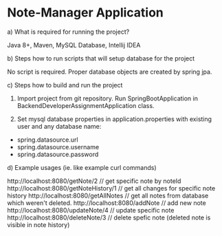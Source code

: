 # Note-Manager Application

a) What is required for running the project?

Java 8+, Maven, MySQL Database, Intellij IDEA

b) Steps how to run scripts that will setup database for the project

No script is required. Proper database objects are created by spring jpa.

c) Steps how to build and run the project

1. Import project from git repository. Run SpringBootApplication in BackendDeveloperAssignmentApplication class.

2. Set mysql database properties in application.properties with existing user and any database name:
 - spring.datasource.url
 - spring.datasource.username
 - spring.datasource.password

d) Example usages (ie. like example curl commands)

http://localhost:8080/getNote/2     // get specific note by noteId
http://localhost:8080/getNoteHistory/1 // get all changes for specific note history
http://localhost:8080/getAllNotes // get all notes from database which weren't deleted.
http://localhost:8080/addNote   // add new note
http://localhost:8080/updateNote/4  // update specific note
http://localhost:8080/deleteNote/3   // delete spefic note (deleted note is visible in note history)









